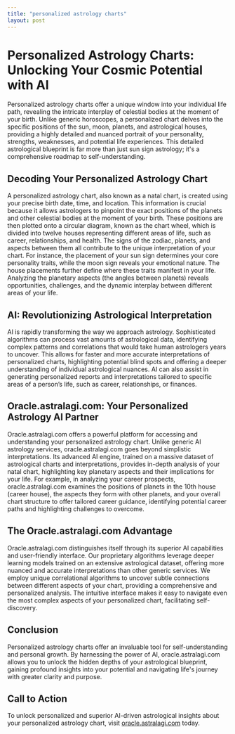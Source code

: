 ```yaml
---
title: "personalized astrology charts"
layout: post
---
```


# Personalized Astrology Charts: Unlocking Your Cosmic Potential with AI

Personalized astrology charts offer a unique window into your individual life path, revealing the intricate interplay of celestial bodies at the moment of your birth. Unlike generic horoscopes, a personalized chart delves into the specific positions of the sun, moon, planets, and astrological houses, providing a highly detailed and nuanced portrait of your personality, strengths, weaknesses, and potential life experiences.  This detailed astrological blueprint is far more than just sun sign astrology; it's a comprehensive roadmap to self-understanding.

## Decoding Your Personalized Astrology Chart

A personalized astrology chart, also known as a natal chart, is created using your precise birth date, time, and location.  This information is crucial because it allows astrologers to pinpoint the exact positions of the planets and other celestial bodies at the moment of your birth.  These positions are then plotted onto a circular diagram, known as the chart wheel, which is divided into twelve houses representing different areas of life, such as career, relationships, and health. The signs of the zodiac, planets, and aspects between them all contribute to the unique interpretation of your chart.  For instance, the placement of your sun sign determines your core personality traits, while the moon sign reveals your emotional nature.  The house placements further define where these traits manifest in your life.  Analyzing the planetary aspects (the angles between planets) reveals opportunities, challenges, and the dynamic interplay between different areas of your life.

## AI:  Revolutionizing Astrological Interpretation

AI is rapidly transforming the way we approach astrology.  Sophisticated algorithms can process vast amounts of astrological data, identifying complex patterns and correlations that would take human astrologers years to uncover. This allows for faster and more accurate interpretations of personalized charts, highlighting potential blind spots and offering a deeper understanding of individual astrological nuances. AI can also assist in generating personalized reports and interpretations tailored to specific areas of a person’s life, such as career, relationships, or finances.

## Oracle.astralagi.com: Your Personalized Astrology AI Partner

Oracle.astralagi.com offers a powerful platform for accessing and understanding your personalized astrology chart. Unlike generic AI astrology services, oracle.astralagi.com goes beyond simplistic interpretations. Its advanced AI engine, trained on a massive dataset of astrological charts and interpretations, provides in-depth analysis of your natal chart, highlighting key planetary aspects and their implications for your life.  For example, in analyzing your career prospects, oracle.astralagi.com examines the positions of planets in the 10th house (career house), the aspects they form with other planets, and your overall chart structure to offer tailored career guidance, identifying potential career paths and highlighting challenges to overcome.

## The Oracle.astralagi.com Advantage

Oracle.astralagi.com distinguishes itself through its superior AI capabilities and user-friendly interface. Our proprietary algorithms leverage deeper learning models trained on an extensive astrological dataset, offering more nuanced and accurate interpretations than other generic services.  We employ unique correlational algorithms to uncover subtle connections between different aspects of your chart, providing a comprehensive and personalized analysis. The intuitive interface makes it easy to navigate even the most complex aspects of your personalized chart, facilitating self-discovery.

## Conclusion

Personalized astrology charts offer an invaluable tool for self-understanding and personal growth.  By harnessing the power of AI, oracle.astralagi.com allows you to unlock the hidden depths of your astrological blueprint, gaining profound insights into your potential and navigating life's journey with greater clarity and purpose.

## Call to Action

To unlock personalized and superior AI-driven astrological insights about your personalized astrology chart, visit [oracle.astralagi.com](https://oracle.astralagi.com) today.